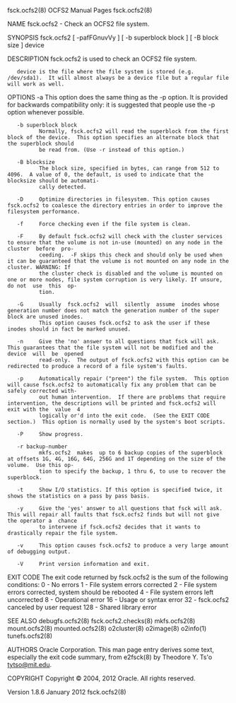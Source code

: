 fsck.ocfs2(8)                                                            OCFS2 Manual Pages                                                            fsck.ocfs2(8)

NAME
       fsck.ocfs2 - Check an OCFS2 file system.

SYNOPSIS
       fsck.ocfs2 [ -pafFGnuvVy ] [ -b superblock block ] [ -B block size ] device

DESCRIPTION
       fsck.ocfs2 is used to check an OCFS2 file system.

       device is the file where the file system is stored (e.g. /dev/sda1).  It will almost always be a device file but a regular file will work as well.

OPTIONS
       -a     This  option  does  the  same  thing as the -p option.  It is provided for backwards compatibility only: it is suggested that people use the -p option
              whenever possible.

       -b superblock block
              Normally, fsck.ocfs2 will read the superblock from the first block of the device.  This option specifies an alternate block that the superblock should
              be read from. (Use -r instead of this option.)

       -B blocksize
              The block size, specified in bytes, can range from 512 to 4096.  A value of 0, the default, is used to indicate that the blocksize should be automati‐
              cally detected.

       -D     Optimize directories in filesystem. This option causes fsck.ocfs2 to coalesce the directory entries in order to improve the filesystem performance.

       -f     Force checking even if the file system is clean.

       -F     By default fsck.ocfs2 will check with the cluster services to ensure that the volume is not in-use (mounted) on any node in the  cluster  before  pro‐
              ceeding.  -F skips this check and should only be used when it can be guaranteed that the volume is not mounted on any node in the cluster. WARNING: If
              the cluster check is disabled and the volume is mounted on one or more nodes, file system corruption is very likely. If unsure, do not  use  this  op‐
              tion.

       -G     Usually  fsck.ocfs2  will  silently  assume  inodes whose generation number does not match the generation number of the super block are unused inodes.
              This option causes fsck.ocfs2 to ask the user if these inodes should in fact be marked unused.

       -n     Give the 'no' answer to all questions that fsck will ask.  This guarantees that the file system will not be modified and the  device  will  be  opened
              read-only.  The output of fsck.ocfs2 with this option can be redirected to produce a record of a file system's faults.

       -p     Automatically repair ("preen") the file system.  This option will cause fsck.ocfs2 to automatically fix any problem that can be safely corrected with‐
              out human intervention.  If there are problems that require intervention, the descriptions will be printed and fsck.ocfs2 will exit with the  value  4
              logically or'd into the exit code.  (See the EXIT CODE section.)  This option is normally used by the system's boot scripts.

       -P     Show progress.

       -r backup-number
              mkfs.ocfs2  makes  up to 6 backup copies of the superblock at offsets 1G, 4G, 16G, 64G, 256G and 1T depending on the size of the volume.  Use this op‐
              tion to specify the backup, 1 thru 6, to use to recover the superblock.

       -t     Show I/O statistics. If this option is specified twice, it shows the statistics on a pass by pass basis.

       -y     Give the 'yes' answer to all questions that fsck will ask.  This will repair all faults that fsck.ocfs2 finds but will not give the operator a  chance
              to intervene if fsck.ocfs2 decides that it wants to drastically repair the file system.

       -v     This option causes fsck.ocfs2 to produce a very large amount of debugging output.

       -V     Print version information and exit.

EXIT CODE
       The exit code returned by fsck.ocfs2 is the sum of the following conditions:
            0    - No errors
            1    - File system errors corrected
            2    - File system errors corrected, system should
                   be rebooted
            4    - File system errors left uncorrected
            8    - Operational error
            16   - Usage or syntax error
            32   - fsck.ocfs2 canceled by user request
            128  - Shared library error

SEE ALSO
       debugfs.ocfs2(8) fsck.ocfs2.checks(8) mkfs.ocfs2(8) mount.ocfs2(8) mounted.ocfs2(8) o2cluster(8) o2image(8) o2info(1) tunefs.ocfs2(8)

AUTHORS
       Oracle Corporation.  This man page entry derives some text, especially the exit code summary, from e2fsck(8) by Theodore Y. Ts'o <tytso@mit.edu>.

COPYRIGHT
       Copyright © 2004, 2012 Oracle. All rights reserved.

Version 1.8.6                                                               January 2012                                                               fsck.ocfs2(8)
